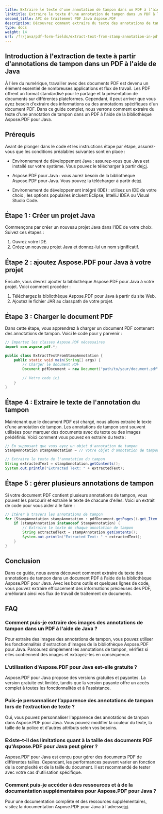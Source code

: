 ```yaml
---
title: Extraire le texte d'une annotation de tampon dans un PDF à l'aide de Java
linktitle: Extraire le texte d'une annotation de tampon dans un PDF à l'aide de Java
second_title: API de traitement PDF Java Aspose.PDF
description: Découvrez comment extraire du texte des annotations de tampon dans un PDF à l'aide de Java avec ce guide complet. Utilisez Aspose.PDF pour Java pour un traitement efficace des documents PDF.
type: docs
weight: 14
url: /fr/java/pdf-form-fields/extract-text-from-stamp-annotation-in-pdf-using-java/
---
```


## Introduction à l'extraction de texte à partir d'annotations de tampon dans un PDF à l'aide de Java

À l'ère du numérique, travailler avec des documents PDF est devenu un élément essentiel de nombreuses applications et flux de travail. Les PDF offrent un format standardisé pour le partage et la présentation de documents sur différentes plateformes. Cependant, il peut arriver que vous ayez besoin d'extraire des informations ou des annotations spécifiques d'un document PDF. Dans ce guide complet, nous verrons comment extraire du texte d'une annotation de tampon dans un PDF à l'aide de la bibliothèque Aspose.PDF pour Java.

## Prérequis

Avant de plonger dans le code et les instructions étape par étape, assurez-vous que les conditions préalables suivantes sont en place :

-  Environnement de développement Java : assurez-vous que Java est installé sur votre système. Vous pouvez le télécharger à partir de[ici](https://www.java.com/download/).

-  Aspose.PDF pour Java : vous aurez besoin de la bibliothèque Aspose.PDF pour Java. Vous pouvez la télécharger à partir de[ici](https://releases.aspose.com/pdf/java/).

- Environnement de développement intégré (IDE) : utilisez un IDE de votre choix ; les options populaires incluent Eclipse, IntelliJ IDEA ou Visual Studio Code.

## Étape 1 : Créer un projet Java

Commençons par créer un nouveau projet Java dans l'IDE de votre choix. Suivez ces étapes :

1. Ouvrez votre IDE.
2. Créez un nouveau projet Java et donnez-lui un nom significatif.

## Étape 2 : ajoutez Aspose.PDF pour Java à votre projet

Ensuite, vous devrez ajouter la bibliothèque Aspose.PDF pour Java à votre projet. Voici comment procéder :

1. Téléchargez la bibliothèque Aspose.PDF pour Java à partir du site Web.
2. Ajoutez le fichier JAR au classpath de votre projet.

## Étape 3 : Charger le document PDF

Dans cette étape, vous apprendrez à charger un document PDF contenant des annotations de tampon. Voici le code pour y parvenir :

```java
// Importez les classes Aspose.PDF nécessaires
import com.aspose.pdf.*;

public class ExtractTextFromStampAnnotation {
    public static void main(String[] args) {
        // Charger le document PDF
        Document pdfDocument = new Document("path/to/your/document.pdf");
        
        // Votre code ici
    }
}
```

## Étape 4 : Extraire le texte de l'annotation du tampon

Maintenant que le document PDF est chargé, nous allons extraire le texte d'une annotation de tampon. Les annotations de tampon sont souvent utilisées pour marquer des documents avec du texte ou des images prédéfinis. Voici comment vous pouvez en extraire du texte :

```java
// En supposant que vous ayez un objet d'annotation de tampon
StampAnnotation stampAnnotation = // Votre objet d'annotation de tampon ici

// Extraire le texte de l'annotation du tampon
String extractedText = stampAnnotation.getContents();
System.out.println("Extracted Text: " + extractedText);
```

## Étape 5 : gérer plusieurs annotations de tampon

Si votre document PDF contient plusieurs annotations de tampon, vous pouvez les parcourir et extraire le texte de chacune d'elles. Voici un extrait de code pour vous aider à le faire :

```java
// Itérer à travers les annotations de tampon
for (StampAnnotation stampAnnotation : pdfDocument.getPages().get_Item(1).getAnnotations()) {
    if (stampAnnotation instanceof StampAnnotation) {
        // Extraire le texte de chaque annotation de tampon
        String extractedText = stampAnnotation.getContents();
        System.out.println("Extracted Text: " + extractedText);
    }
}
```

## Conclusion

Dans ce guide, nous avons découvert comment extraire du texte des annotations de tampon dans un document PDF à l'aide de la bibliothèque Aspose.PDF pour Java. Avec les bons outils et quelques lignes de code, vous pouvez extraire efficacement des informations précieuses des PDF, améliorant ainsi vos flux de travail de traitement de documents.

## FAQ

### Comment puis-je extraire des images des annotations de tampon dans un PDF à l'aide de Java ?

Pour extraire des images des annotations de tampon, vous pouvez utiliser les fonctionnalités d'extraction d'images de la bibliothèque Aspose.PDF pour Java. Parcourez simplement les annotations de tampon, vérifiez si elles contiennent des images et extrayez-les en conséquence.

### L'utilisation d'Aspose.PDF pour Java est-elle gratuite ?

Aspose.PDF pour Java propose des versions gratuites et payantes. La version gratuite est limitée, tandis que la version payante offre un accès complet à toutes les fonctionnalités et à l'assistance.

### Puis-je personnaliser l’apparence des annotations de tampon lors de l’extraction de texte ?

Oui, vous pouvez personnaliser l'apparence des annotations de tampon dans Aspose.PDF pour Java. Vous pouvez modifier la couleur du texte, la taille de la police et d'autres attributs selon vos besoins.

### Existe-t-il des limitations quant à la taille des documents PDF qu'Aspose.PDF pour Java peut gérer ?

Aspose.PDF pour Java est conçu pour gérer des documents PDF de différentes tailles. Cependant, les performances peuvent varier en fonction de la complexité et de la taille du document. Il est recommandé de tester avec votre cas d'utilisation spécifique.

### Comment puis-je accéder à des ressources et à de la documentation supplémentaires pour Aspose.PDF pour Java ?

 Pour une documentation complète et des ressources supplémentaires, visitez la documentation Aspose.PDF pour Java à l'adresse[ici](https://reference.aspose.com/pdf/java/).